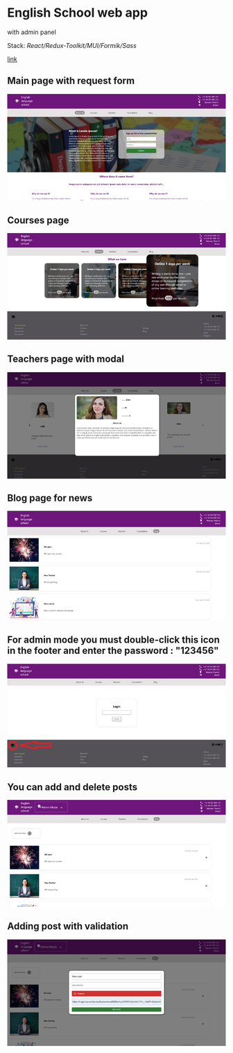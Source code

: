 # English School web app

with admin panel

Stack: *React/Redux-Toolkit/MUI/Formik/Sass*

[link](https://lav0n.github.io/english-school/)

## Main page with request form 

![](https://github.com/LaV0n/english-school/blob/master/src/assets/image/Screenshot_1.png)
## Courses page

![](https://github.com/LaV0n/english-school/blob/master/src/assets/image/Screenshot_2.png)
## Teachers page with modal

![](https://github.com/LaV0n/english-school/blob/master/src/assets/image/Screenshot_3.png)
## Blog page for news

![](https://github.com/LaV0n/english-school/blob/master/src/assets/image/Screenshot_4.png)
## For admin mode you must double-click this icon in the footer and enter the password : "123456" 

![](https://github.com/LaV0n/english-school/blob/master/src/assets/image/Screenshot_5.png)
## You can add and delete posts

![](https://github.com/LaV0n/english-school/blob/master/src/assets/image/Screenshot_6.png)
## Adding post with validation

![](https://github.com/LaV0n/english-school/blob/master/src/assets/image/Screenshot_7.png)
